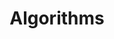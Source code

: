 ---
title: 'Algorithms'
summary: 'a banch of algorithms written in C programming language'
description: 'this is my desciption'
---